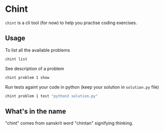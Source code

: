 # Chint
`chint` is a cli tool (for now) to help you practise coding exercises.

## Usage
To list all the available problems
```bash
chint list
```

See description of a problem
```bash
chint problem 1 show
```

Run tests againt your code in python (keep your solution in `solution.py` file)
```bash
chint problem 1 test "python3 solution.py"
```


## What's in the name
"chint" comes from sanskrit word "chintan" signifying thinking.